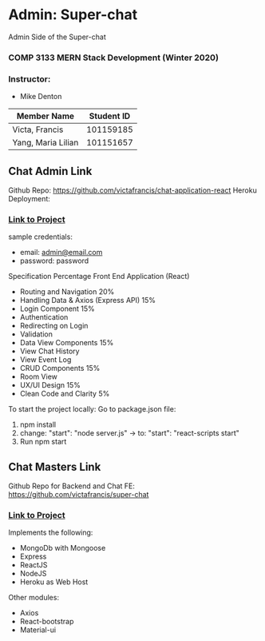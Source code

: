 # Admin: Super-chat
Admin Side of the Super-chat

### COMP 3133 MERN Stack Development (Winter 2020)
### Instructor: 
- Mike Denton

| Member Name |Student ID|
|----------|:-------------:|
| Victa, Francis |101159185|
| Yang, Maria Lilian |101151657|

## Chat Admin Link
Github Repo: https://github.com/victafrancis/chat-application-react
Heroku Deployment:
### [Link to Project](https://chat-app-admin.herokuapp.com/)

sample credentials:
- email: admin@email.com
- password: password

Specification Percentage
Front End Application (React)
- Routing and Navigation 20%
- Handling Data & Axios (Express API) 15%
- Login Component 15%
- Authentication
- Redirecting on Login
- Validation
- Data View Components 15%
- View Chat History
- View Event Log
- CRUD Components 15%
- Room View
- UX/UI Design 15%
- Clean Code and Clarity 5%

To start the project locally:
Go to package.json file:
1. npm install
2. change: "start": "node server.js" -> to: "start": "react-scripts start"
3. Run npm start



## Chat Masters Link
Github Repo for Backend and Chat FE: https://github.com/victafrancis/super-chat
### [Link to Project](http://chat-masters.herokuapp.com/)

Implements the following:
- MongoDb with Mongoose
- Express
- ReactJS
- NodeJS
- Heroku as Web Host

Other modules:
- Axios
- React-bootstrap
- Material-ui

